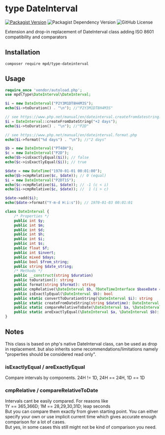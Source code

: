 # type DateInterval
[![Packagist Version](https://img.shields.io/packagist/v/mpd/type-dateinterval)](https://packagist.org/packages/mpd/type-dateinterval)
![Packagist Dependency Version](https://img.shields.io/packagist/dependency-v/mpd/type-dateinterval/php)
![GitHub License](https://img.shields.io/github/license/MPDsys/php-type-dateinterval)

Extension and drop-in replacement of DateInterval class adding ISO 8601 compatibility and comparators
## Installation
 `composer require mpd/type-dateinterval`
 
## Usage
```php
require_once 'vendor/autoload.php';
use mpd\Type\DateInterval\DateInterval;

$i = new DateInterval("P2Y3M1DT8H4M3S");
echo($i->toDuration() . "\n"); //"P2Y3M1DT8H4M3S"

// see https://www.php.net/manual/en/dateinterval.createfromdatestring.php
$i = DateInterval::createFromDateString("+2 days");
echo($i->toDuration() . "\n"); //"P2D"

// see https://www.php.net/manual/en/dateinterval.format.php
echo($i->format("%d days") . "\n"); //"2 days"

$b = new DateInterval("PT48H");
$c = new DateInterval("P2D");
echo($b->isExactlyEqual($i)); // false
echo($c->isExactlyEqual($i)); // true

$date = new DateTime("1970-01-01 00:01:00");
echo($b->cmpRelative($c, $date)); // 0 (equal)
$i = new DateInterval("P2DT1S");
echo($c->cmpRelative($i, $date)); // -1 (c < i)
echo($i->cmpRelative($c, $date)); //  1 (i > c)

$date->add($i);
echo($date->format("Y-m-d H:i:s")); // 1970-01-03 00:01:01
```


```php
class DateInterval {
    /* Properties */
    public int $y;
    public int $m;
    public int $d;
    public int $h;
    public int $i;
    public int $s;
    public float $f;
    public int $invert;
    public mixed $days;
    public bool $from_string;
    public string $date_string;
    /* Methods */
    public __construct(string $duration)
    public toDuration(): string
    public format(string $format): string
    public cmpRelative(\DateInterval $b, ?DateTimeInterface $baseDate = null): int
    public isExactlyEqual(\DateInterval $b): bool 
    public static convertToDurationString(\DateInterval $i): string 
    public static createFromDateString(string $datetime): DateInterval|false
    public static compareRelativeToDate(\DateInterval $a, \DateInterval $b, ?DateTimeInterface $base=null): int
    public static areExactlyEqual(\DateInterval $a, \DateInterval $b): bool
}
```

## Notes
This class is based on php's native DateInterval class, can be used as drop in
replacement. but also inherits some recommendations/limitations namely 
"properties should be considered read only". 

### isExactlyEqual / areExactlyEqual
Compare intervals by components. 24H != 1D, 24H == 24H, 1D == 1D

### cmpRelative / compareRelativeToDate
Intervals cant be easily compared. For reasons like  
1Y == 365,366D;  1M == 28,29,30,31D;  leap seconds    
But you can compare them exactly from given starting point. 
You can either specify your own or use implicit current time
which gives accurate enough comparison for a lot of cases.  
But yes, in some cases this still might not be kind of comparison you need.  

